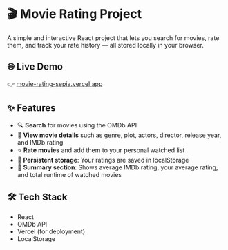 # 🎬 Movie Rating Project

A simple and interactive React project that lets you search for movies, rate them, and track your rate history — all stored locally in your browser.

## 🌐 Live Demo

👉 [movie-rating-sepia.vercel.app](https://movie-rating-sepia.vercel.app/)

## ✨ Features

- 🔍 **Search** for movies using the OMDb API
- 🎥 **View movie details** such as genre, plot, actors, director, release year, and IMDb rating
- ⭐ **Rate movies** and add them to your personal watched list
- 💾 **Persistent storage**: Your ratings are saved in localStorage
- 🧠 **Summary section**: Shows average IMDb rating, your average rating, and total runtime of watched movies

## 🛠️ Tech Stack

- React
- OMDb API
- Vercel (for deployment)
- LocalStorage
